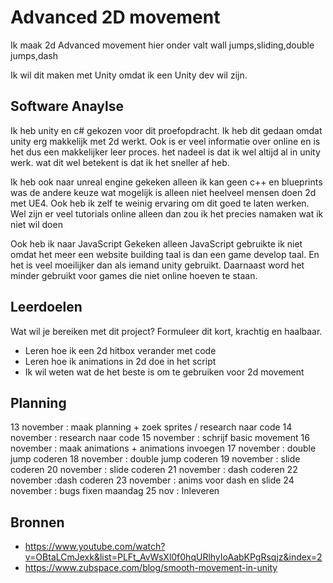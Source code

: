 # Advanced 2D movement

Ik maak 2d Advanced movement hier onder valt
wall jumps,sliding,double jumps,dash

Ik wil dit maken met Unity omdat ik een Unity dev wil zijn.


## Software Anaylse 
Ik heb unity en c# gekozen voor dit proefopdracht. Ik heb dit gedaan omdat unity erg makkelijk met 2d werkt.
Ook is er veel informatie over online en is het dus een makkelijker leer proces. het nadeel is dat ik wel altijd al in unity werk.
wat dit wel betekent is dat ik het sneller af heb.

Ik heb ook naar unreal engine gekeken alleen ik kan geen c++ en blueprints was de andere keuze wat mogelijk is alleen niet heelveel mensen doen 2d met UE4. Ook heb ik zelf te weinig ervaring om dit goed te laten werken.
Wel zijn er veel tutorials online alleen dan zou ik het precies namaken wat ik niet wil doen

Ook heb ik naar JavaScript Gekeken alleen JavaScript gebruikte ik niet omdat het meer een website building taal is dan een game develop taal. En het is veel moeilijker dan als iemand unity gebruikt. Daarnaast word het minder gebruikt voor games die niet online hoeven te staan.






## Leerdoelen 
Wat wil je bereiken met dit project? Formuleer dit kort, krachtig en haalbaar.
- Leren hoe ik een 2d hitbox verander met code 
- Leren hoe ik animations in 2d doe in het script
- Ik wil weten wat de het beste is om te gebruiken voor 2d movement

## Planning 
13 november : maak planning + zoek sprites / research naar code
14 november : research naar code
15 november : schrijf basic movement
16 november : maak animations + animations invoegen
17 november : double jump coderen
18 november : double jump coderen
19 november : slide coderen
20 november : slide coderen
21 november : dash coderen
22 november :dash coderen
23 november : anims voor dash en slide
24 november : bugs fixen
maandag 25 nov : Inleveren


## Bronnen

- https://www.youtube.com/watch?v=OBtaLCmJexk&list=PLFt_AvWsXl0f0hqURlhyIoAabKPgRsqjz&index=2
- https://www.zubspace.com/blog/smooth-movement-in-unity

